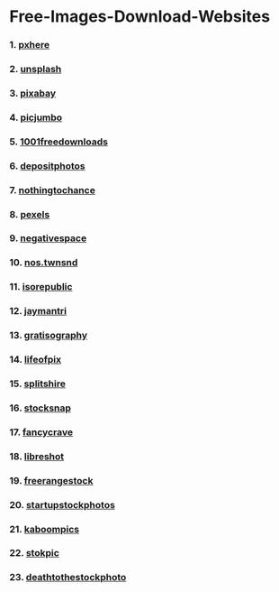 # Free-Images-Download-Websites

### 1. [pxhere](https://pxhere.com/en/)

### 2. [unsplash](https://unsplash.com/)

### 3. [pixabay](https://pixabay.com/)

### 4. [picjumbo](https://picjumbo.com/)

### 5. [1001freedownloads](https://www.1001freedownloads.com/free-photos/)

### 6. [depositphotos](https://depositphotos.com/)

### 7. [nothingtochance](http://nothingtochance.co/)

### 8. [pexels](https://www.pexels.com/)

### 9. [negativespace](https://negativespace.co/)

### 10. [nos.twnsnd](https://nos.twnsnd.co/)

### 11. [isorepublic](https://isorepublic.com/)

### 12. [jaymantri](http://jaymantri.com/)

### 13. [gratisography](https://gratisography.com/)

### 14. [lifeofpix](https://www.lifeofpix.com/)

### 15. [splitshire](https://www.splitshire.com/)

### 16. [stocksnap](https://stocksnap.io/)

### 17. [fancycrave](http://fancycrave.com/)

### 18. [libreshot](https://libreshot.com/)

### 19. [freerangestock](https://freerangestock.com/)

### 20. [startupstockphotos](http://startupstockphotos.com/)

### 21. [kaboompics](https://kaboompics.com/)

### 22. [stokpic](http://stokpic.com/)

### 23. [deathtothestockphoto](https://deathtothestockphoto.com/)

